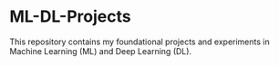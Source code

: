 # ML-DL-Projects
This repository contains my foundational projects and experiments in Machine Learning (ML) and Deep Learning (DL).
